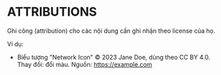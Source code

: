 # ATTRIBUTIONS

Ghi công (attribution) cho các nội dung cần ghi nhận theo license của họ.

Ví dụ:
- Biểu tượng "Network Icon" © 2023 Jane Doe, dùng theo CC BY 4.0. Thay đổi: đổi màu. Nguồn: https://example.com
